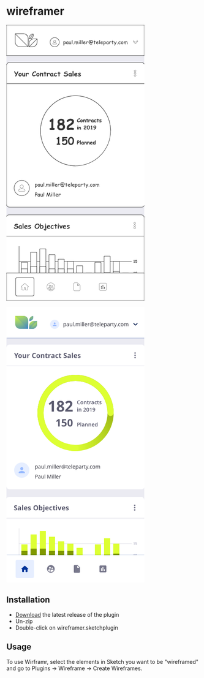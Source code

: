 # wireframer

![Alt text](assets/example_screendesign.png?raw=true "Screendesign")

![Alt text](assets/example_wireframes.png?raw=true "Wireframe")

## Installation

- [Download](../../releases/latest/download/wireframer.sketchplugin.zip) the latest release of the plugin
- Un-zip
- Double-click on wireframer.sketchplugin

## Usage

To use Wirframr, select the elements in Sketch you want to be "wireframed" and go to Plugins -> Wireframe -> Create Wireframes.
